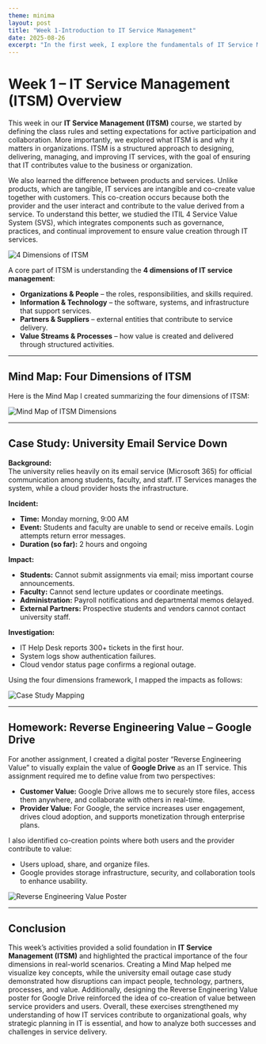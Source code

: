 ```yaml
---
theme: minima
layout: post
title: "Week 1-Introduction to IT Service Management"
date: 2025-08-26
excerpt: "In the first week, I explore the fundamentals of IT Service Management (ITSM) and how it impacts businesses."
---
```


# Week 1 – IT Service Management (ITSM) Overview

This week in our **IT Service Management (ITSM)** course, we started by defining the class rules and setting expectations for active participation and collaboration. More importantly, we explored what ITSM is and why it matters in organizations. ITSM is a structured approach to designing, delivering, managing, and improving IT services, with the goal of ensuring that IT contributes value to the business or organization.

We also learned the difference between products and services. Unlike products, which are tangible, IT services are intangible and co-create value together with customers. This co-creation occurs because both the provider and the user interact and contribute to the value derived from a service. To understand this better, we studied the ITIL 4 Service Value System (SVS), which integrates components such as governance, practices, and continual improvement to ensure value creation through IT services.

![4 Dimensions of ITSM](/My-ITSM-Journey/assets/fourdimsitsm.jpg)

A core part of ITSM is understanding the **4 dimensions of IT service management**:

- **Organizations & People** – the roles, responsibilities, and skills required.
- **Information & Technology** – the software, systems, and infrastructure that support services.
- **Partners & Suppliers** – external entities that contribute to service delivery.
- **Value Streams & Processes** – how value is created and delivered through structured activities.

---

## Mind Map: Four Dimensions of ITSM

Here is the Mind Map I created summarizing the four dimensions of ITSM:  

![Mind Map of ITSM Dimensions](/My-ITSM-Journey/assets/mindmap1.jpg)

---

## Case Study: University Email Service Down

**Background:**  
The university relies heavily on its email service (Microsoft 365) for official communication among students, faculty, and staff. IT Services manages the system, while a cloud provider hosts the infrastructure.

**Incident:**  
- **Time:** Monday morning, 9:00 AM  
- **Event:** Students and faculty are unable to send or receive emails. Login attempts return error messages.  
- **Duration (so far):** 2 hours and ongoing  

**Impact:**  
- **Students:** Cannot submit assignments via email; miss important course announcements.  
- **Faculty:** Cannot send lecture updates or coordinate meetings.  
- **Administration:** Payroll notifications and departmental memos delayed.  
- **External Partners:** Prospective students and vendors cannot contact university staff.  

**Investigation:**  
- IT Help Desk reports 300+ tickets in the first hour.  
- System logs show authentication failures.  
- Cloud vendor status page confirms a regional outage.

Using the four dimensions framework, I mapped the impacts as follows:

![Case Study Mapping](/My-ITSM-Journey/assets/emailService.png)

---

## Homework: Reverse Engineering Value – Google Drive

For another assignment, I created a digital poster “Reverse Engineering Value” to visually explain the value of **Google Drive** as an IT service. This assignment required me to define value from two perspectives:

- **Customer Value:** Google Drive allows me to securely store files, access them anywhere, and collaborate with others in real-time.  
- **Provider Value:** For Google, the service increases user engagement, drives cloud adoption, and supports monetization through enterprise plans.

I also identified co-creation points where both users and the provider contribute to value:

- Users upload, share, and organize files.
- Google provides storage infrastructure, security, and collaboration tools to enhance usability.

![Reverse Engineering Value Poster](/My-ITSM-Journey/assets/poster1.png)

---

## Conclusion

This week’s activities provided a solid foundation in **IT Service Management (ITSM)** and highlighted the practical importance of the four dimensions in real-world scenarios. Creating a Mind Map helped me visualize key concepts, while the university email outage case study demonstrated how disruptions can impact people, technology, partners, processes, and value. Additionally, designing the Reverse Engineering Value poster for Google Drive reinforced the idea of co-creation of value between service providers and users. Overall, these exercises strengthened my understanding of how IT services contribute to organizational goals, why strategic planning in IT is essential, and how to analyze both successes and challenges in service delivery.

